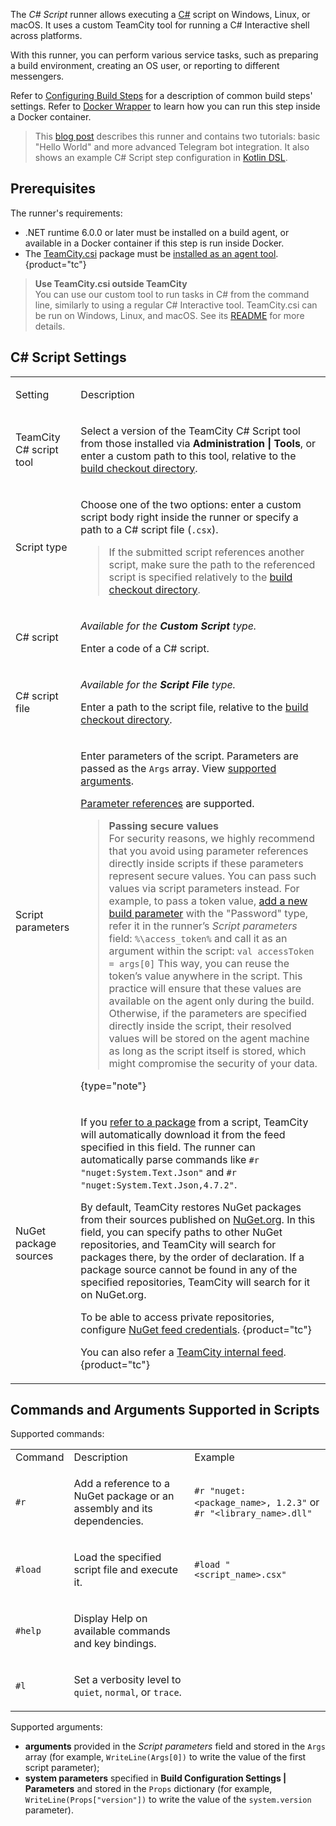 [//]: # (title: C# Script)
[//]: # (auxiliary-id: C# Script;csharp script)

The _C# Script_ runner allows executing a [C#](https://docs.microsoft.com/en-us/dotnet/csharp/) script on Windows, Linux, or macOS. It uses a custom TeamCity tool for running a C# Interactive shell across platforms.

With this runner, you can perform various service tasks, such as preparing a build environment, creating an OS user, or reporting to different messengers.

Refer to [Configuring Build Steps](configuring-build-steps.md) for a description of common build steps' settings. Refer to [Docker Wrapper](docker-wrapper.md) to learn how you can run this step inside a Docker container.

>This [blog post](https://blog.jetbrains.com/teamcity/2021/11/how-to-automate-ci-cd-tasks-with-c-scripting-in-teamcity/) describes this runner and contains two tutorials: basic "Hello World" and more advanced Telegram bot integration. It also shows an example C# Script step configuration in [Kotlin DSL](kotlin-dsl.md). 

## Prerequisites

The runner's requirements:
* .NET runtime 6.0.0 or later must be installed on a build agent, or available in a Docker container if this step is run inside Docker.
* The [TeamCity.csi](https://www.nuget.org/packages/TeamCity.csi/) package must be [installed as an agent tool](installing-agent-tools.md).
{product="tc"}

>__Use TeamCity.csi outside TeamCity__   
>You can use our custom tool to run tasks in C# from the command line, similarly to using a regular C# Interactive tool. TeamCity.csi can be run on Windows, Linux, and macOS. See its [README](https://github.com/JetBrains/teamcity-csharp-interactive) for more details.

## C# Script Settings

<table>

<tr>

<td>

Setting

</td>

<td>

Description

</td>

</tr>

<tr>

<td>

TeamCity C# script tool

</td>

<td>

Select a version of the TeamCity C# Script tool from those installed via __Administration | Tools__, or enter a custom path to this tool, relative to the [build checkout directory](build-checkout-directory.md).

</td>

</tr>

<tr>

<td>

Script type

</td>

<td>

Choose one of the two options: enter a custom script body right inside the runner or specify a path to a C# script file (`.csx`).

>If the submitted script references another script, make sure the path to the referenced script is specified relatively to the [build checkout directory](build-checkout-directory.md).

</td>

</tr>

<tr>

<td>

C# script

</td>

<td id="custom-script" auxiliary-id="c-custom-script">

_Available for the __Custom Script__ type._

Enter a code of a C# script.

</td>

</tr>

<tr>

<td id="script-file" auxiliary-id="c-script-file">

C# script file

</td>

<td>

_Available for the __Script File__ type._

Enter a path to the script file, relative to the [build checkout directory](build-checkout-directory.md).

</td>

</tr>

<tr>

<td>

Script parameters

</td>

<td>

Enter parameters of the script. Parameters are passed as the `Args` array. View [supported arguments](#Commands+and+Arguments+Supported+in+Scripts).

[Parameter references](configuring-build-parameters.md#parameter-reference) are supported.

>__Passing secure values__   
>For security reasons, we highly recommend that you avoid using parameter references directly inside scripts if these parameters represent secure values. You can pass such values via script parameters instead. For example, to pass a token value, [add a new build parameter](configuring-build-parameters.md) with the "Password" type, refer it in the runner’s _Script parameters_ field:
>`%\access_token%`
>and call it as an argument within the script:
>`val accessToken = args[0]`
>This way, you can reuse the token’s value anywhere in the script.
>This practice will ensure that these values are available on the agent only during the build. Otherwise, if the parameters are specified directly inside the script, their resolved values will be stored on the agent machine as long as the script itself is stored, which might compromise the security of your data.
> 
{type="note"}

</td>

</tr>

<tr>

<td>

NuGet package sources

</td>

<td>

If you [refer to a package](#Commands+and+Arguments+Supported+in+Scripts) from a script, TeamCity will automatically download it from the feed specified in this field. The runner can automatically parse commands like `#r "nuget:System.Text.Json"` and `#r "nuget:System.Text.Json,4.7.2"`.

By default, TeamCity restores NuGet packages from their sources published on [NuGet.org](http://nuget.org). In this field, you can specify paths to other NuGet repositories, and TeamCity will search for packages there, by the order of declaration. If a package source cannot be found in any of the specified repositories, TeamCity will search for it on NuGet.org.

To be able to access private repositories, configure [NuGet feed credentials](nuget-feed-credentials.md).
{product="tc"}

You can also refer a [TeamCity internal feed](using-teamcity-as-nuget-feed.md).
{product="tc"}

</td>

</tr>

</table>

## Commands and Arguments Supported in Scripts

Supported commands:

<table>

<tr><td>Command</td><td>Description</td><td>Example</td></tr>

<tr>
<td>

`#r`

</td>
<td>

Add a reference to a NuGet package or an assembly and its dependencies.

</td>
<td>

`#r "nuget:<package_name>, 1.2.3"` or `#r "<library_name>.dll"`

</td>
</tr>

<tr>
<td>

`#load`

</td>
<td>

Load the specified script file and execute it.

</td>
<td>

`#load "<script_name>.csx"`

</td>
</tr>

<tr>
<td>

`#help`

</td>
<td>

Display Help on available commands and key bindings.

</td>
<td></td>
</tr>

<tr>
<td>

`#l`

</td>
<td>

Set a verbosity level to `quiet`, `normal`, or `trace`.

</td>
<td></td>
</tr>

</table>

<anchor name="call-args"/>

Supported arguments:
* __arguments__ provided in the _Script parameters_ field and stored in the `Args` array (for example, `WriteLine(Args[0])` to write the value of the first script parameter);
* __system parameters__ specified in __Build Configuration Settings | Parameters__ and stored in the `Props` dictionary (for example, `WriteLine(Props["version"])` to write the value of the `system.version` parameter).
